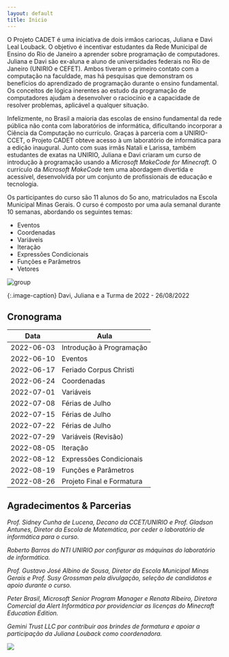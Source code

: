 ```yaml
---
layout: default
title: Inicio
---
```


O Projeto CADET é uma iniciativa de dois irmãos cariocas, Juliana e Davi Leal Louback. O objetivo é incentivar estudantes da Rede Municipal de Ensino do Rio de Janeiro a aprender sobre programação de computadores. Juliana e Davi são ex-aluna e aluno de universidades federais no Rio de Janeiro (UNIRIO e CEFET). Ambos tiveram o primeiro contato com a computação na faculdade, mas há pesquisas que demonstram os benefícios do aprendizado de programação durante o ensino fundamental. Os conceitos de lógica inerentes ao estudo da programação de computadores ajudam a desenvolver o raciocínio e a capacidade de resolver problemas, aplicável a qualquer situação.

Infelizmente, no Brasil a maioria das escolas de ensino fundamental da rede pública não conta com laboratórios de informática, dificultando incorporar a Ciência da Computação no currículo. Graças à parceria com a UNIRIO-CCET, o Projeto CADET obteve acesso à um laboratório de informática para a edição inaugural. Junto com suas irmãs Natali e Larissa, também estudantes de exatas na UNIRIO, Juliana e Davi criaram um curso de introdução à programação usando a _Microsoft MakeCode for Minecraft_. O currículo da _Microsoft MakeCode_ tem uma abordagem divertida e acessível, desenvolvida por um conjunto de profissionais de educação e tecnologia.

Os participantes do curso são 11 alunos do 5o ano, matriculados na Escola Municipal Minas Gerais. O curso é composto por uma aula semanal durante 10 semanas, abordando os seguintes temas:

* Eventos
* Coordenadas
* Variáveis 
* Iteração
* Expressões Condicionais
* Funções e Parâmetros
* Vetores

![group](../assets/img/group.jpg)

{:.image-caption}
Davi, Juliana e a Turma de 2022 - 26/08/2022


## Cronograma

| Data	      | Aula		      	|
| ----------- | ----------------------- |
| 2022-06-03  | Introdução à Programação |
| 2022-06-10  | Eventos		      		|
| 2022-06-17  | Feriado Corpus Christi	|
| 2022-06-24  | Coordenadas		   |
| 2022-07-01  | Variáveis					|
| 2022-07-08  | Férias de Julho					|
| 2022-07-15  | Férias de Julho					|
| 2022-07-22  | Férias de Julho					|
| 2022-07-29  | Variáveis (Revisão)				|
| 2022-08-05  | Iteração					|
| 2022-08-12  | Expressões Condicionais				|
| 2022-08-19  | Funções e Parâmetros				|
| 2022-08-26  | Projeto Final e Formatura			|


## Agradecimentos & Parcerias


_Prof. Sidney Cunha de Lucena, Decano da CCET/UNIRIO e Prof. Gladson Antunes, Diretor da Escola de Matemática, por ceder o laboratório de informática para o curso._

_Roberto Barros do NTI UNIRIO por configurar as máquinas do laboratório de informática._

_Prof. Gustavo José Albino de Sousa, Diretor da Escola Municipal Minas Gerais e Prof. Susy Grossman pela divulgação, seleção de candidatos e apoio durante o curso._

_Peter Brasil, Microsoft Senior Program Manager e Renata Ribeiro, Diretora Comercial da Alert Informática por providenciar as licenças do Minecraft Education Edition._

_Gemini Trust LLC por contribuir aos brindes de formatura e apoiar a participação da Juliana Louback como coordenadora._


![](../assets/img/class.jpg)
